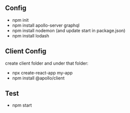 ## Config
- npm init
- npm install apollo-server graphql
- npm install nodemon (and update start in package.json)
- npm install lodash

## Client Config
create client folder and under that folder:
- npx create-react-app my-app
- npm install @apollo/client

## Test
- npm start
